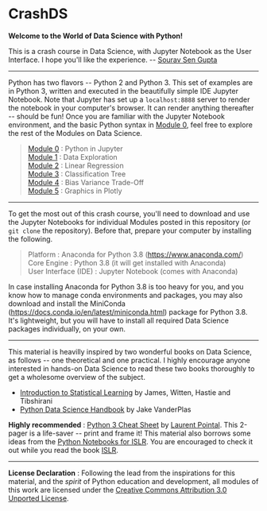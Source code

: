 # CrashDS

**Welcome to the World of Data Science with Python!** 

This is a crash course in Data Science, with Jupyter Notebook as the User Interface. I hope you'll like the experience. -- [Sourav Sen Gupta](http://souravsengupta.com/)

---

Python has two flavors -- Python 2 and Python 3. This set of examples are in Python 3, written and executed in the beautifully simple IDE Jupyter Notebook. Note that Jupyter has set up a `localhost:8888` server to render the notebook in your computer's browser. It can render anything thereafter -- should be fun! Once you are familiar with the Jupyter Notebook environment, and the basic Python syntax in [Module 0](Module0_TheNotebook.ipynb), feel free to explore the rest of the Modules on Data Science.

> [Module 0](Module0_TheNotebook.ipynb) : Python in Jupyter   
> [Module 1](Module1_DataExploration.ipynb) : Data Exploration  
> [Module 2](Module2_LinearRegression.ipynb) : Linear Regression   
> [Module 3](Module3_ClassificationTree.ipynb) : Classification Tree   
> [Module 4](Module4_BiasVariance.ipynb) : Bias Variance Trade-Off   
> [Module 5](Module5_PlotlyGraphics.ipynb) : Graphics in Plotly

---

To get the most out of this crash course, you'll need to download and use the Jupyter Notebooks for individual Modules posted in this repository (or `git clone` the repository). Before that, prepare your computer by installing the following.

> Platform : Anaconda for Python 3.8 (https://www.anaconda.com/)
> Core Engine : Python 3.8 (it will get installed with Anaconda)    
> User Interface (IDE) : Jupyter Notebook (comes with Anaconda)     

In case installing Anaconda for Python 3.8 is too heavy for you, and you know how to manage conda environments and packages, you may also download and install the MiniConda (https://docs.conda.io/en/latest/miniconda.html) package for Python 3.8. It's lightweight, but you will have to install all required Data Science packages individually, on your own.

---

This material is heavilly inspired by two wonderful books on Data Science, as follows -- one theoretical and one practical. I highly encourage anyone interested in hands-on Data Science to read these two books thoroughly to get a wholesome overview of the subject.

- [Introduction to Statistical Learning](http://faculty.marshall.usc.edu/gareth-james/ISL/) by James, Witten, Hastie and Tibshirani
- [Python Data Science Handbook](https://jakevdp.github.io/PythonDataScienceHandbook/) by Jake VanderPlas


**Highly recommended** : [Python 3 Cheat Sheet](pythonCheatSheet.pdf) by [Laurent Pointal](https://perso.limsi.fr/pointal/python:memento). This 2-pager is a life-saver -- print and frame it! This material also borrows some ideas from the [Python Notebooks for ISLR](https://github.com/JWarmenhoven/ISLR-python). You are encouraged to check it out while you read the book [ISLR](http://faculty.marshall.usc.edu/gareth-james/ISL/).

---

**License Declaration** : Following the lead from the inspirations for this material, and the *spirit* of Python education and development, all modules of this work are licensed under the [Creative Commons Attribution 3.0 Unported License](http://creativecommons.org/licenses/by/3.0/).
